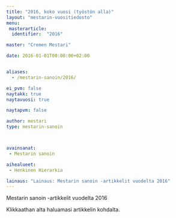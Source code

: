 ```yaml
---
title: "2016, koko vuosi (työstön alla)"
layout: "mestarin-vuositiedosto"
menu:
 masterarticle:
  identifier:  "2016"

master: "Cremen Mestari"

date: 2016-01-01T00:00:00+02:00


aliases:
  - /mestarin-sanoin/2016/

ei_pvm: false
naytakk: true
naytavuosi: true

naytapvm: false

author: mestari
type: mestarin-sanoin



avainsanat:
 - Mestarin sanoin

aihealueet:
 - Henkinen Hierarkia

lainaus: "Lainaus: Mestarin sanoin -artikkelit vuodelta 2016"
---
```

<p>Mestarin sanoin -artikkelit vuodelta 2016</p>
<p>Klikkaathan alta haluamasi artikkelin kohdalta.</p>